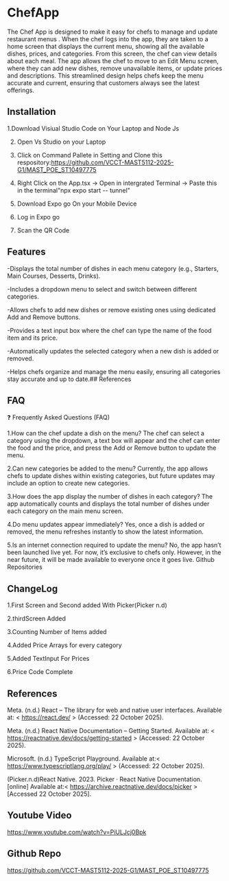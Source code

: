 # ChefApp
The Chef App is designed to make it easy for chefs to manage and update restaurant menus . When the chef logs into the app, they are taken to a home screen that displays the current menu, showing all the available dishes, prices, and categories. From this screen, the chef can view details about each meal. The app allows the chef to move to an Edit Menu screen, where they can add new dishes, remove unavailable items, or update prices and descriptions. This streamlined design helps chefs keep the menu accurate and current, ensuring that customers always see the latest offerings.

## Installation
1.Download Visiual Studio Code on Your Laptop and Node Js

2. Open Vs Studio on your Laptop

3. Click on Command Pallete in Setting and Clone this respository:https://github.com/VCCT-MAST5112-2025-G1/MAST_POE_ST10497775

4. Right Click on the App.tsx -> Open in intergrated Terminal -> Paste this in the terminal"npx expo start -- tunnel"

5. Download Expo go On your Mobile Device

6. Log in Expo go

7. Scan the QR Code



## Features
-Displays the total number of dishes in each menu category (e.g., Starters, Main Courses, Desserts, Drinks).

-Includes a dropdown menu to select and switch between different categories.

-Allows chefs to add new dishes or remove existing ones using dedicated Add and Remove buttons.

-Provides a text input box where the chef can type the name of the food item and its price.

-Automatically updates the selected category when a new dish is added or removed.

-Helps chefs organize and manage the menu easily, ensuring all categories stay accurate and up to date.## References

## FAQ
❓ Frequently Asked Questions (FAQ)


1.How can the chef update a dish on the menu?
The chef can select a category using the dropdown, a text box will appear and the chef can enter the food and the price, and press the Add or Remove button to update the menu.

2.Can new categories be added to the menu?
Currently, the app allows chefs to update dishes within existing categories, but future updates may include an option to create new categories.

3.How does the app display the number of dishes in each category?
The app automatically counts and displays the total number of dishes under each category on the main menu screen.

4.Do menu updates appear immediately?
Yes, once a dish is added or removed, the menu refreshes instantly to show the latest information.

5.Is an internet connection required to update the menu?
No, the app hasn’t been launched live yet. For now, it’s exclusive to chefs only. However, in the near future, it will be made available to everyone once it goes live.
Github Repositories


## ChangeLog

1.First Screen and Second added With Picker(Picker n.d)

2.thirdScreen Added

3.Counting Number of Items added

4.Added Price Arrays for every category

5.Added TextInput For Prices

6.Price Code Complete

## References

Meta. (n.d.) React – The library for web and native user interfaces. Available at: < https://react.dev/  >
 (Accessed: 22 October 2025).

Meta. (n.d.) React Native Documentation – Getting Started. Available at: < https://reactnative.dev/docs/getting-started >
 (Accessed: 22 October 2025).

Microsoft. (n.d.) TypeScript Playground. Available at:< https://www.typescriptlang.org/play/ >
 (Accessed: 22 October 2025).

 (Picker.n.d)React Native. 2023. Picker · React Native Documentation. [online] Available at:< https://archive.reactnative.dev/docs/picker >
 [Accessed 22 October 2025].

 ## Youtube Video
https://www.youtube.com/watch?v=PiULJcj0Bpk

## Github Repo
https://github.com/VCCT-MAST5112-2025-G1/MAST_POE_ST10497775

